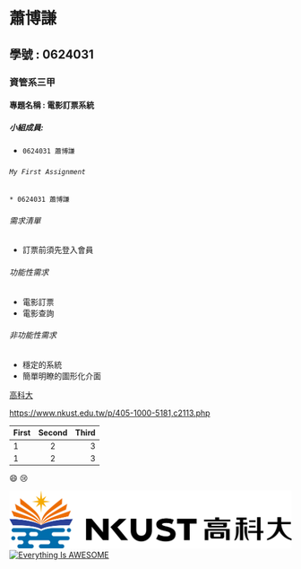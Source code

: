 # 蕭博謙
## 學號 : 0624031
### 資管系三甲
#### 專題名稱 : 電影訂票系統
##### 小組成員:
* `0624031 蕭博謙`

###### `My First Assignment`	
```
* 0624031 蕭博謙
```
###### 需求清單
* 訂票前須先登入會員

###### 功能性需求
* 電影訂票
* 電影查詢
###### 非功能性需求
* 穩定的系統
* 簡單明瞭的圖形化介面


[高科大](https://www.nkust.edu.tw/p/405-1000-5181,c2113.php)

<https://www.nkust.edu.tw/p/405-1000-5181,c2113.php>

|First|Second|Third|
|:------|:------:|------:|
|1|2|3|
|1|2|3|

:smile:
:cry:

![NKFUST](nkust.png "第一科大")
[![Everything Is AWESOME](https://img.youtube.com/vi/StTqXEQ2l-Y/0.jpg)](https://www.youtube.com/watch?v=StTqXEQ2l-Y "Everything Is AWESOME")




